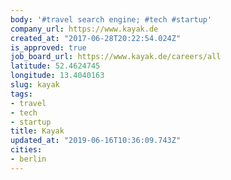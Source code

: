 ```yaml
---
body: '#travel search engine; #tech #startup'
company_url: https://www.kayak.de
created_at: "2017-06-28T20:22:54.024Z"
is_approved: true
job_board_url: https://www.kayak.de/careers/all
latitude: 52.4624745
longitude: 13.4040163
slug: kayak
tags:
- travel
- tech
- startup
title: Kayak
updated_at: "2019-06-16T10:36:09.743Z"
cities:
- berlin
---
```


